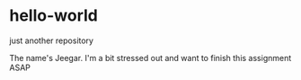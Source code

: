 # hello-world
just another repository

The name's Jeegar. I'm a bit stressed out and want to finish this assignment ASAP
